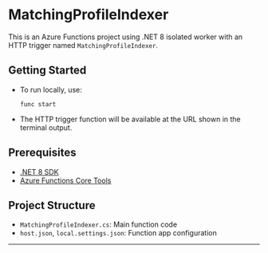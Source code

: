 # MatchingProfileIndexer

This is an Azure Functions project using .NET 8 isolated worker with an HTTP trigger named `MatchingProfileIndexer`.

## Getting Started

- To run locally, use:
  ```
  func start
  ```
- The HTTP trigger function will be available at the URL shown in the terminal output.

## Prerequisites
- [.NET 8 SDK](https://dotnet.microsoft.com/en-us/download/dotnet/8.0)
- [Azure Functions Core Tools](https://learn.microsoft.com/en-us/azure/azure-functions/functions-run-local)

## Project Structure
- `MatchingProfileIndexer.cs`: Main function code
- `host.json`, `local.settings.json`: Function app configuration

---
